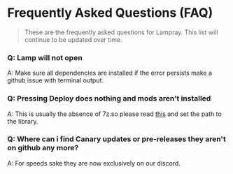 # Frequently Asked Questions (FAQ) 

> These are the frequently asked questions for Lampray. This list will continue to be updated over time.

### Q: Lamp will not open

A: Make sure all dependencies are installed if the error persists make a github issue with terminal output.

### Q: Pressing Deploy does nothing and mods aren't installed

A: This is usually the absence of 7z.so please read [this](https://github.com/CHollingworth/Lamp/wiki/Lamp-conf.md:-Libary-Path) and set the path to the library.

### Q: Where can i find Canary updates or pre-releases they aren't on github any more?

A: For speeds sake they are now exclusively on our discord.

